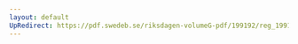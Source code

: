 ```yaml
---
layout: default
UpRedirect: https://pdf.swedeb.se/riksdagen-volumeG-pdf/199192/reg_199192/reg_199192_0321.pdf
---
```

